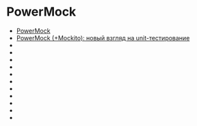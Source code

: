 # PowerMock

- [PowerMock](http://code.google.com/p/powermock/)
- [PowerMock (+Mockito): новый взгляд на unit-тестирование](https://habr.com/post/172239/)
- []()
- []()
- []()
- []()
- []()
- []()
- []()
- []()
- []()
- []()
- []()